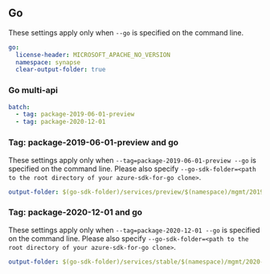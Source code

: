 ## Go

These settings apply only when `--go` is specified on the command line.

``` yaml $(go)
go:
  license-header: MICROSOFT_APACHE_NO_VERSION
  namespace: synapse
  clear-output-folder: true
```

### Go multi-api

``` yaml $(go) && $(multiapi)
batch:
  - tag: package-2019-06-01-preview
  - tag: package-2020-12-01
```

### Tag: package-2019-06-01-preview and go

These settings apply only when `--tag=package-2019-06-01-preview --go` is specified on the command line.
Please also specify `--go-sdk-folder=<path to the root directory of your azure-sdk-for-go clone>`.

``` yaml $(tag) == 'package-2019-06-01-preview' && $(go)
output-folder: $(go-sdk-folder)/services/preview/$(namespace)/mgmt/2019-06-01-preview/$(namespace)
```

### Tag: package-2020-12-01 and go

These settings apply only when `--tag=package-2020-12-01 --go` is specified on the command line.
Please also specify `--go-sdk-folder=<path to the root directory of your azure-sdk-for-go clone>`.

``` yaml $(tag) == 'package-2020-12-01' && $(go)
output-folder: $(go-sdk-folder)/services/stable/$(namespace)/mgmt/2020-12-01/$(namespace)
```